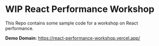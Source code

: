 # WIP React Performance Workshop

This Repo contains some sample code for a workshop on React performance.


**Demo Domain:**
https://react-performance-workshop.vercel.app/
